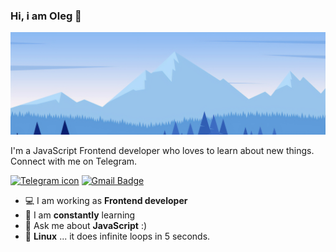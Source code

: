 ### Hi, i am Oleg 👋


![Header image](https://github.com/lego5621/lego5621/blob/main/Assets/156045.jpg?raw=true)

I'm a JavaScript Frontend developer who loves to learn about new things. Connect with me on Telegram.

[![Telegram icon](https://img.shields.io/badge/pako5621-blue?style=flat-square&logo=telegram&logoColor=white&link=https://t.me/pako562)](https://t.me/pako5621)
[![Gmail Badge](https://img.shields.io/badge/-lego5621@gmail.com-d14836?style=flat-square&logo=Gmail&logoColor=white&link=mailto:lego5621@gmail.com)](mailto:lego5621@gmail.com)

- :computer: I am working as **Frontend developer**
- 🔭 I am **constantly** learning
- 💬 Ask me about **JavaScript** :)
- :penguin: **Linux** ... it does infinite loops in 5 seconds.
